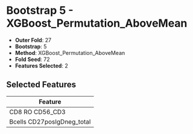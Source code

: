 # Bootstrap 5 - XGBoost_Permutation_AboveMean

- **Outer Fold**: 27
- **Bootstrap**: 5
- **Method**: XGBoost_Permutation_AboveMean
- **Fold Seed**: 72
- **Features Selected**: 2

## Selected Features

| Feature |
|---------|
| CD8 RO CD56_CD3 |
| Bcells CD27posIgDneg_total |
